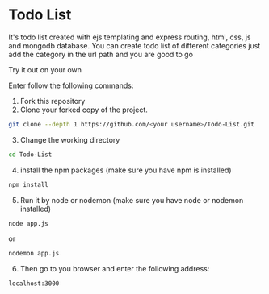# Todo List

It's  todo list created with ejs templating and express routing, html, css, js and mongodb database.
You can create todo list of different categories just add the category in the url path and you are good to go


Try it out on your own

Enter follow the following commands:

1. Fork this repository
2. Clone your forked copy of the project.

```bash
git clone --depth 1 https://github.com/<your username>/Todo-List.git
```
3. Change the working directory

```bash
cd Todo-List
```
4. install the npm packages (make sure you have npm is installed)

```bash
npm install
```
5. Run it by node or nodemon (make sure you have node or nodemon installed)

```bash
node app.js 
```
or
```bash
nodemon app.js 
```
6. Then go to you browser and enter the following address:

```bash
localhost:3000
```
